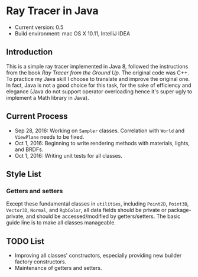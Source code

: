 # Ray Tracer in Java

* Current version: 0.5
* Build environment: mac OS X 10.11, IntelliJ IDEA

## Introduction

This is a simple ray tracer implemented in Java 8, followed the instructions from the book *Ray Tracer from the Ground
Up*. The original code was C++. To practice my Java skill I choose to translate and improve the original one. In fact,
Java is not a good choice for this task, for the sake of efficiency and elegance (Java do not support operator
overloading hence it's super ugly to implement a Math library in Java).

## Current Process

* Sep 28, 2016: Working on `Sampler` classes. Correlation with `World` and `ViewPlane` needs to be fixed.
* Oct 1, 2016: Beginning to write rendering methods with materials, lights, and BRDFs.
* Oct 1, 2016: Writing unit tests for all classes.

## Style List

### Getters and setters

Except these fundamental classes in `utilities`, including `Point2D`, `Point3D`, `Vector3D`, `Normal`, and `RgbColor`,
all data fields should be private or package-private, and should be accessed/modified by getters/setters. The basic
guide line is to make all classes manageable.

## TODO List

* Improving all classes' constructors, especially providing new builder factory constructors.
* Maintenance of getters and setters.